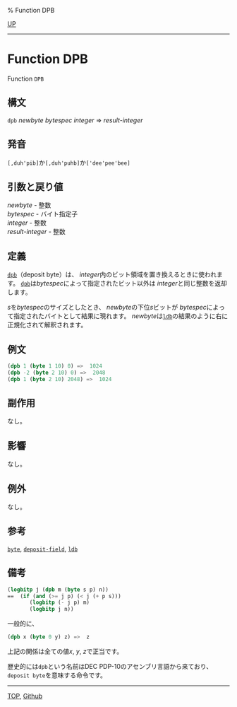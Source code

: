 % Function DPB

[UP](12.2.html)  

---

# Function **DPB**


Function `DPB`


## 構文

`dpb` *newbyte* *bytespec* *integer* => *result-integer*


## 発音

`[,duh'pib]`か`[,duh'puhb]`か`['dee'pee'bee]`


## 引数と戻り値

*newbyte* - 整数  
*bytespec* - バイト指定子  
*integer* - 整数  
*result-integer* - 整数


## 定義

[`dpb`](12.2.dpb.html)（deposit byte）は、
*integer*内のビット領域を置き換えるときに使われます。
[`dpb`](12.2.dpb.html)は*bytespec*によって指定されたビット以外は
*integer*と同じ整数を返却します。

*s*を*bytespec*のサイズとしたとき、
*newbyte*の下位*s*ビットが
*bytespec*によって指定されたバイトとして結果に現れます。
*newbyte*は[`ldb`](12.2.ldb.html)の結果のように右に正規化されて解釈されます。


## 例文

```lisp
(dpb 1 (byte 1 10) 0) =>  1024
(dpb -2 (byte 2 10) 0) =>  2048
(dpb 1 (byte 2 10) 2048) =>  1024
```


## 副作用

なし。


## 影響

なし。


## 例外

なし。


## 参考

[`byte`](12.2.byte.html),
[`deposit-field`](12.2.deposit-field.html),
[`ldb`](12.2.ldb.html)


## 備考

```lisp
(logbitp j (dpb m (byte s p) n))
==  (if (and (>= j p) (< j (+ p s)))
       (logbitp (- j p) m)
       (logbitp j n))
```

一般的に、

```lisp
(dpb x (byte 0 y) z) =>  z
```

上記の関係は全ての値*x*, *y*, *z*で正当です。

歴史的には`dpb`という名前はDEC PDP-10のアセンブリ言語から来ており、
`deposit byte`を意味する命令です。


---
[TOP](index.html),  [Github](https://github.com/nptcl/npt-japanese)

